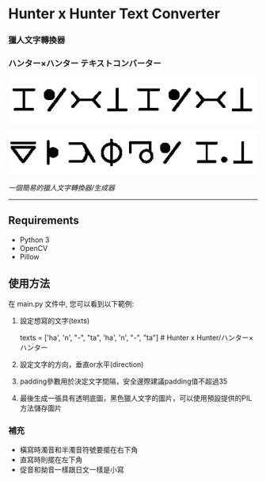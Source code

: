 # Hunter x Hunter Text Converter
### 獵人文字轉換器
### ハンター×ハンター テキストコンバーター

![Hunter x Hunter](https://github.com/Jwander0820/HUNTER-HUNTER-Text-Converter/blob/master/data/HunterxHunter.png)

![Text Converter](https://github.com/Jwander0820/HUNTER-HUNTER-Text-Converter/blob/master/data/TextConverter.png)


*一個簡易的獵人文字轉換器/生成器*

---
## Requirements
- Python 3
- OpenCV
- Pillow

## 使用方法
在 main.py 文件中, 您可以看到以下範例:

1. 設定想寫的文字(texts)

    texts = ['ha', 'n', "-", "ta", 'ha', 'n', "-", "ta"]  # Hunter x Hunter/ハンター×ハンター

2. 設定文字的方向，垂直or水平(direction)

3. padding參數用於決定文字間隔，安全邊際建議padding值不超過35

4. 最後生成一張具有透明底圖，黑色獵人文字的圖片，可以使用預設提供的PIL方法儲存圖片

### 補充
- 橫寫時濁音和半濁音符號要擺在右下角
- 直寫時則擺在左下角
- 促音和拗音一樣跟日文一樣是小寫

